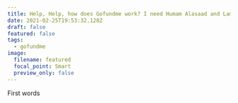 ```yaml
---
title: Help, Help, how does Gofundme work? I need Humam Alasaad and Lam Joar to help
date: 2021-02-25T19:53:32.128Z
draft: false
featured: false
tags:
  - gofundme
image:
  filename: featured
  focal_point: Smart
  preview_only: false
---
```

First words